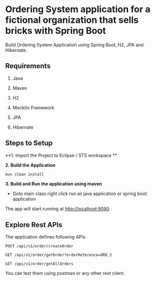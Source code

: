 

# Ordering System application for a fictional organization that sells bricks with Spring Boot

Build Ordering System Application using Spring Boot, H2, JPA and Hibernate.

## Requirements

1. Java

2. Maven

3. H2

4. Mockito Framework

5. JPA

6. Hibernate

## Steps to Setup

**1. Import the Project to Eclipse / STS workspace **


**2. Build the Application**
```bash
mvn clean install
```

**3. Build and Run the application using maven**

+ Goto main class right click run as java application or spring boot application

The app will start running at <http://localhost:9090>.

## Explore Rest APIs

The application defines following APIs.

	POST /api/v1/order/createOrder

    GET /api/v1/order/getOrder?orderReference=ORD_2

	GET /api/v1/order/getAllOrders

You can test them using postman or any other rest client.
